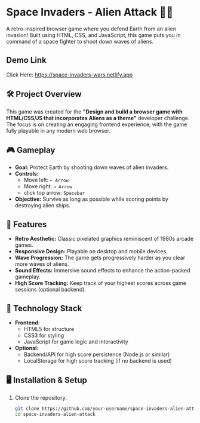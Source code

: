 # Space Invaders - Alien Attack 🌌👾

A retro-inspired browser game where you defend Earth from an alien invasion! Built using HTML, CSS, and JavaScript, this game puts you in command of a space fighter to shoot down waves of aliens.

## Demo Link
Click Here: https://space-invaders-wars.netlify.app

## 🛠 Project Overview

This game was created for the **"Design and build a browser game with HTML/CSS/JS that incorporates Aliens as a theme"** developer challenge. The focus is on creating an engaging frontend experience, with the game fully playable in any modern web browser.

## 🎮 Gameplay

- **Goal:** Protect Earth by shooting down waves of alien invaders.
- **Controls:**  
  - Move left: `← Arrow`  
  - Move right: `→ Arrow`  
  - click top arrow: `Spacebar`  
- **Objective:** Survive as long as possible while scoring points by destroying alien ships.

## 🚀 Features

- **Retro Aesthetic:** Classic pixelated graphics reminiscent of 1980s arcade games.
- **Responsive Design:** Playable on desktop and mobile devices.
- **Wave Progression:** The game gets progressively harder as you clear more waves of aliens.
- **Sound Effects:** Immersive sound effects to enhance the action-packed gameplay.
- **High Score Tracking:** Keep track of your highest scores across game sessions (optional backend).

## 🔨 Technology Stack

- **Frontend:**  
  - HTML5 for structure  
  - CSS3 for styling  
  - JavaScript for game logic and interactivity  
- **Optional:**  
  - Backend/API for high score persistence (Node.js or similar)
  - LocalStorage for high score tracking (if no backend is used)

## 🖥 Installation & Setup

1. Clone the repository:
   ```bash
   git clone https://github.com/your-username/space-invaders-alien-attack.git
   cd space-invaders-alien-attack
